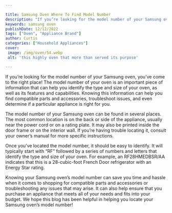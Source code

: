 ```yaml
---

title: Samsung Oven Where To Find Model Number
description: "If you’re looking for the model number of your Samsung oven, you’ve come to the right place! The model number of your oven is an i...learn about it in this post"
keywords: samsung oven
publishDate: 12/12/2022
tags: ["Oven", "Appliance Brand"]
author: Curtis
categories: ["Household Appliances"]
cover: 
 image: /img/oven/54.webp
 alt: 'this highly oven that more than served its purpose'

---
```


If you’re looking for the model number of your Samsung oven, you’ve come to the right place! The model number of your oven is an important piece of information that can help you identify the type and size of your oven, as well as its features and capabilities. Knowing this information can help you find compatible parts and accessories, troubleshoot issues, and even determine if a particular appliance is right for you.

The model number of your Samsung oven can be found in several places. The most common location is on the back or side of the appliance, usually near the power cord or on a rating plate. It may also be printed inside the door frame or on the interior wall. If you’re having trouble locating it, consult your owner’s manual for more specific instructions.

Once you’ve located the model number, it should be easy to identify. It will typically start with “RF” followed by a series of numbers and letters that identify the type and size of your oven. For example, an RF28HMEDBSR/AA indicates that this is a 28-cubic-foot French Door refrigerator with an Energy Star rating.

Knowing your Samsung oven’s model number can save you time and hassle when it comes to shopping for compatible parts and accessories or troubleshooting any issues that may arise. It can also help ensure that you purchase an appliance that meets all of your needs and fits into your budget. We hope this blog has been helpful in helping you locate your Samsung oven’s model number!
